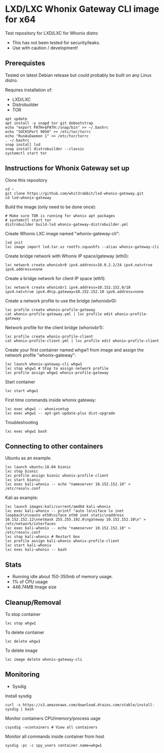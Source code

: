 # LXD/LXC Whonix Gateway CLI image for x64

Test repository for LXD/LXC for Whonix distro

* This has not been tested for security/leaks.
* Use with caution / development!

## Prerequistes

Tested on latest Debian release but could probably be built on any Linux distro.

Requires installation of:

* LXD/LXC
* Distrobuilder
* TOR

```
apt update
apt install -y snapd tor git debootstrap
echo "export PATH=$PATH:/snap/bin" >> ~/.bashrc
echo "SOCKSPort 9050" >> /etc/tor/torrc
echo "RunAsDaemon 1" >> /etc/tor/torrc
. ~/.bashrc
snap install lxd
snap install distrobuilder --classic
systemctl start tor
```

## Instructions for Whonix Gateway set up

Clone this repository

```
cd ~
git clone https://github.com/whit3rabbit/lxd-whonix-gateway.git
cd lxd-whonix-gateway
```

Build the image (only need to be done once):

```
# Make sure TOR is running for whonix apt packages
# systemctl start tor
distrobuilder build-lxd whonix-gateway-distrobuilder.yml
```

Create Whonix LXC image named "whonix-gateway-cli":
```
lxd init
lxc image import lxd.tar.xz rootfs.squashfs --alias whonix-gateway-cli
```

Create bridge network with Whonix IP space/gateway (eth0):
```
lxc network create whonixbr0 ipv4.address=10.0.2.2/24 ipv4.nat=true ipv6.address=none
```

Create a bridge network for client IP space (eth1):
```
lxc network create whonixbr1 ipv4.address=10.152.152.0/18 ipv4.nat=true ipv4.dhcp.gateway=10.152.152.10 ipv6.address=none
```

Create a network profile to use the bridge (whonixbr0):
```
lxc profile create whonix-profile-gateway
cat whonix-profile-gateway.yml | lxc profile edit whonix-profile-gateway

```

Network profile for the client bridge (whonixbr1):
```
lxc profile create whonix-profile-client
cat whonix-profile-client.yml | lxc profile edit whonix-profile-client
```

Create your first container named whgw1 from image and assign the network profile "whonix-gateway":
```
lxc launch whonix-gateway-cli whgw1
lxc stop whgw1 # Stop to assign network profile
lxc profile assign whgw1 whonix-profile-gateway
```
Start container
```
lxc start whgw1
```
First time commands inside whonix gateway:
```
lxc exec whgw1 -- whonixsetup
lxc exec whgw1 -- apt-get-update-plus dist-upgrade
```
Troubleshooting
```
lxc exec whgw1 bash
```

## Connecting to other containers

Ubuntu as an example.
```
lxc launch ubuntu:18.04 bionic
lxc stop bionic
lxc profile assign bionic whonix-profile-client
lxc start bionic
lxc exec kali-whonix -- echo "nameserver 10.152.152.10" > /etc/resolv.conf
```

Kali as example:
```
lxc launch images:kali/current/amd64 kali-whonix
lxc exec kali-whonix -- printf "auto lo\niface lo inet loopback\n\nauto eth0\niface eth0 inet static\naddress 10.152.152.12\nnetmask 255.255.192.0\ngateway 10.152.152.10\n" > /etc/network/interfaces
lxc exec kali-whonix -- echo "nameserver 10.152.152.10" > /etc/resolv.conf
lxc stop kali-whonix # Restart box
lxc profile assign kali-whonix whonix-profile-client
lxc start kali-whonix
lxc exec kali-whonix -- bash
```

## Stats

* Running idle about 150-350mb of memory usage.
* 1% of CPU usage
* 446.74MB Image size


## Cleanup/Removal

To stop container
```
lxc stop whgw1
```
To delete container
```
lxc delete whgw1
```
To delete image
```
lxc image delete whonix-gateway-cli
```

## Monitoring

* Sysdig

Install sysdig 
```
curl -s https://s3.amazonaws.com/download.draios.com/stable/install-sysdig | bash
```
Monitor containers CPU/memory/process uage
```
csysdig -vcontainers # View all containers
```
Monitor all commands inside container from host
```
sysdig -pc -c spy_users container.name=whgw1
```